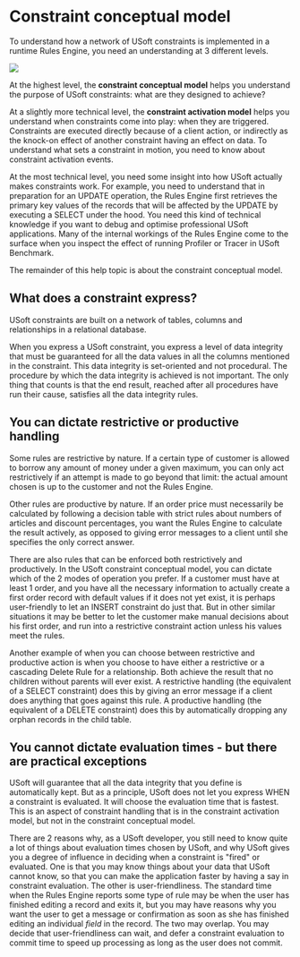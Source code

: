 # Constraint conceptual model

To understand how a network of USoft constraints is implemented in a runtime Rules Engine, you need an understanding at 3 different levels.

![](/api/Modeller%20and%20Rules%20Engine/Constraints%20advanced%20and%20the%20Rules%20Engine/assets/49000c4a-203c-4d95-901e-fb41246ad5a9.png)

At the highest level, the **constraint conceptual model** helps you understand the purpose of USoft constraints: what are they designed to achieve?

At a slightly more technical level, the **constraint activation model** helps you understand when constraints come into play: when they are triggered. Constraints are executed directly because of a client action, or indirectly as the knock-on effect of another constraint having an effect on data. To understand what sets a constraint in motion, you need to know about constraint activation events.

At the most technical level, you need some insight into how USoft actually makes constraints work. For example, you need to understand that in preparation for an UPDATE operation, the Rules Engine first retrieves the primary key values of the records that will be affected by the UPDATE by executing a SELECT under the hood. You need this kind of technical knowledge if you want to debug and optimise professional USoft applications. Many of the internal workings of the Rules Engine come to the surface when you inspect the effect of running Profiler or Tracer in USoft Benchmark.

The remainder of this help topic is about the constraint conceptual model.

## What does a constraint express?

USoft constraints are built on a network of tables, columns and relationships in a relational database.

When you express a USoft constraint, you express a level of data integrity that must be guaranteed for all the data values in all the columns mentioned in the constraint. This data integrity is set-oriented and not procedural. The procedure by which the data integrity is achieved is not important. The only thing that counts is that the end result, reached after all procedures have run their cause, satisfies all the data integrity rules.

## You can dictate restrictive or productive handling

Some rules are restrictive by nature. If a certain type of customer is allowed to borrow any amount of money under a given maximum, you can only act restrictively if an attempt is made to go beyond that limit: the actual amount chosen is up to the customer and not the Rules Engine.

Other rules are productive by nature. If an order price must necessarily be calculated by following a decision table with strict rules about numbers of articles and discount percentages, you want the Rules Engine to calculate the result actively, as opposed to giving error messages to a client until she specifies the only correct answer.

There are also rules that can be enforced both restrictively and productively. In the USoft constraint conceptual model, you can dictate which of the 2 modes of operation you prefer. If a customer must have at least 1 order, and you have all the necessary information to actually create a first order record with default values if it does not yet exist, it is perhaps user-friendly to let an INSERT constraint do just that. But in other similar situations it may be better to let the customer make manual decisions about his first order, and run into a restrictive constraint action unless his values meet the rules.

Another example of when you can choose between restrictive and productive action is when you choose to have either a restrictive or a cascading Delete Rule for a relationship. Both achieve the result that no children without parents will ever exist. A restrictive handling (the equivalent of a SELECT constraint) does this by giving an error message if a client does anything that goes against this rule. A productive handling (the equivalent of a DELETE constraint) does this by automatically dropping any orphan records in the child table.

## You cannot dictate evaluation times - but there are practical exceptions

USoft will guarantee that all the data integrity that you define is automatically kept. But as a principle, USoft does not let you express WHEN a constraint is evaluated. It will choose the evaluation time that is fastest. This is an aspect of constraint handling that is in the constraint activation model, but not in the constraint conceptual model.

There are 2 reasons why, as a USoft developer, you still need to know quite a lot of things about evaluation times chosen by USoft, and why USoft gives you a degree of influence in deciding when a constraint is "fired" or evaluated. One is that you may know things about your data that USoft cannot know, so that you can make the application faster by having a say in constraint evaluation. The other is user-friendliness. The standard time when the Rules Engine reports some type of rule may be when the user has finished editing a record and exits it, but you may have reasons why you want the user to get a message or confirmation as soon as she has finished editing an individual *field* in the record. The two may overlap. You may decide that user-friendliness can wait, and defer a constraint evaluation to commit time to speed up processing as long as the user does not commit.

 

 

 